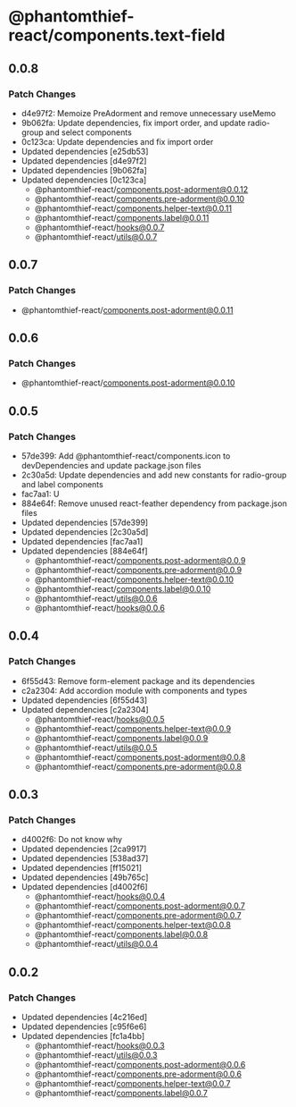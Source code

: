 # @phantomthief-react/components.text-field

## 0.0.8

### Patch Changes

- d4e97f2: Memoize PreAdorment and remove unnecessary useMemo
- 9b062fa: Update dependencies, fix import order, and update radio-group and select components
- 0c123ca: Update dependencies and fix import order
- Updated dependencies [e25db53]
- Updated dependencies [d4e97f2]
- Updated dependencies [9b062fa]
- Updated dependencies [0c123ca]
  - @phantomthief-react/components.post-adorment@0.0.12
  - @phantomthief-react/components.pre-adorment@0.0.10
  - @phantomthief-react/components.helper-text@0.0.11
  - @phantomthief-react/components.label@0.0.11
  - @phantomthief-react/hooks@0.0.7
  - @phantomthief-react/utils@0.0.7

## 0.0.7

### Patch Changes

- @phantomthief-react/components.post-adorment@0.0.11

## 0.0.6

### Patch Changes

- @phantomthief-react/components.post-adorment@0.0.10

## 0.0.5

### Patch Changes

- 57de399: Add @phantomthief-react/components.icon to devDependencies and update package.json files
- 2c30a5d: Update dependencies and add new constants for radio-group and label components
- fac7aa1: U
- 884e64f: Remove unused react-feather dependency from package.json files
- Updated dependencies [57de399]
- Updated dependencies [2c30a5d]
- Updated dependencies [fac7aa1]
- Updated dependencies [884e64f]
  - @phantomthief-react/components.post-adorment@0.0.9
  - @phantomthief-react/components.pre-adorment@0.0.9
  - @phantomthief-react/components.helper-text@0.0.10
  - @phantomthief-react/components.label@0.0.10
  - @phantomthief-react/utils@0.0.6
  - @phantomthief-react/hooks@0.0.6

## 0.0.4

### Patch Changes

- 6f55d43: Remove form-element package and its dependencies
- c2a2304: Add accordion module with components and types
- Updated dependencies [6f55d43]
- Updated dependencies [c2a2304]
  - @phantomthief-react/hooks@0.0.5
  - @phantomthief-react/components.helper-text@0.0.9
  - @phantomthief-react/components.label@0.0.9
  - @phantomthief-react/utils@0.0.5
  - @phantomthief-react/components.post-adorment@0.0.8
  - @phantomthief-react/components.pre-adorment@0.0.8

## 0.0.3

### Patch Changes

- d4002f6: Do not know why
- Updated dependencies [2ca9917]
- Updated dependencies [538ad37]
- Updated dependencies [ff15021]
- Updated dependencies [49b765c]
- Updated dependencies [d4002f6]
  - @phantomthief-react/hooks@0.0.4
  - @phantomthief-react/components.post-adorment@0.0.7
  - @phantomthief-react/components.pre-adorment@0.0.7
  - @phantomthief-react/components.helper-text@0.0.8
  - @phantomthief-react/components.label@0.0.8
  - @phantomthief-react/utils@0.0.4

## 0.0.2

### Patch Changes

- Updated dependencies [4c216ed]
- Updated dependencies [c95f6e6]
- Updated dependencies [fc1a4bb]
  - @phantomthief-react/hooks@0.0.3
  - @phantomthief-react/utils@0.0.3
  - @phantomthief-react/components.post-adorment@0.0.6
  - @phantomthief-react/components.pre-adorment@0.0.6
  - @phantomthief-react/components.helper-text@0.0.7
  - @phantomthief-react/components.label@0.0.7
